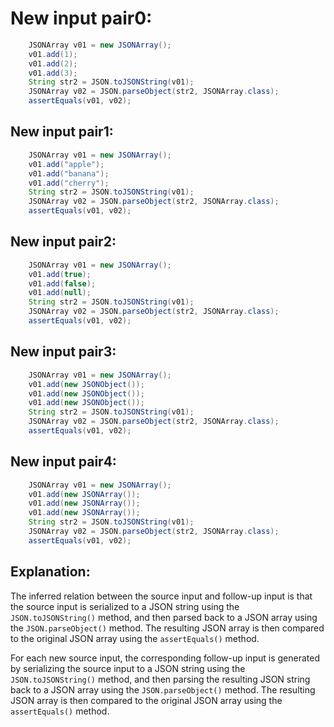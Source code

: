 # New input pair0:
```java
    JSONArray v01 = new JSONArray();
    v01.add(1);
    v01.add(2);
    v01.add(3);
    String str2 = JSON.toJSONString(v01);
    JSONArray v02 = JSON.parseObject(str2, JSONArray.class);
    assertEquals(v01, v02);
```

## New input pair1:
```java
    JSONArray v01 = new JSONArray();
    v01.add("apple");
    v01.add("banana");
    v01.add("cherry");
    String str2 = JSON.toJSONString(v01);
    JSONArray v02 = JSON.parseObject(str2, JSONArray.class);
    assertEquals(v01, v02);
```

## New input pair2:
```java
    JSONArray v01 = new JSONArray();
    v01.add(true);
    v01.add(false);
    v01.add(null);
    String str2 = JSON.toJSONString(v01);
    JSONArray v02 = JSON.parseObject(str2, JSONArray.class);
    assertEquals(v01, v02);
```

## New input pair3:
```java
    JSONArray v01 = new JSONArray();
    v01.add(new JSONObject());
    v01.add(new JSONObject());
    v01.add(new JSONObject());
    String str2 = JSON.toJSONString(v01);
    JSONArray v02 = JSON.parseObject(str2, JSONArray.class);
    assertEquals(v01, v02);
```

## New input pair4:
```java
    JSONArray v01 = new JSONArray();
    v01.add(new JSONArray());
    v01.add(new JSONArray());
    v01.add(new JSONArray());
    String str2 = JSON.toJSONString(v01);
    JSONArray v02 = JSON.parseObject(str2, JSONArray.class);
    assertEquals(v01, v02);
```

## Explanation:
The inferred relation between the source input and follow-up input is that the source input is serialized to a JSON string using the `JSON.toJSONString()` method, and then parsed back to a JSON array using the `JSON.parseObject()` method. The resulting JSON array is then compared to the original JSON array using the `assertEquals()` method.

For each new source input, the corresponding follow-up input is generated by serializing the source input to a JSON string using the `JSON.toJSONString()` method, and then parsing the resulting JSON string back to a JSON array using the `JSON.parseObject()` method. The resulting JSON array is then compared to the original JSON array using the `assertEquals()` method.
